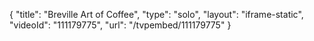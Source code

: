 {
    "title": "Breville Art of Coffee",
    "type": "solo",
    "layout": "iframe-static",
    "videoId": "111179775",
    "url": "\/tvpembed\/111179775"
}